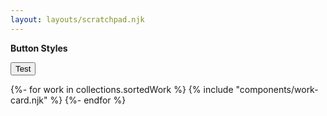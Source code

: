 ```yaml
---
layout: layouts/scratchpad.njk
---
```


**Button Styles**

<button>Test</button>

<div>
{%- for work in collections.sortedWork %}
  {% include "components/work-card.njk" %}
{%- endfor %}
</div>
